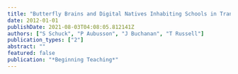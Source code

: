 ```yaml
---
title: "Butterfly Brains and Digital Natives Inhabiting Schools in Transition"
date: 2012-01-01
publishDate: 2021-08-03T04:08:05.812141Z
authors: ["S Schuck", "P Aubusson", "J Buchanan", "T Russell"]
publication_types: ["2"]
abstract: ""
featured: false
publication: "*Beginning Teaching*"
---
```


